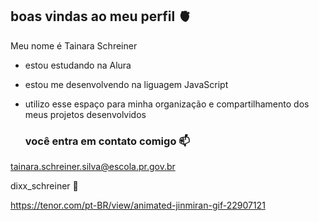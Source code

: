 ## boas vindas ao meu perfil 🫀

Meu nome é Tainara Schreiner

- estou estudando na Alura
- estou me desenvolvendo na liguagem JavaScript
- utilizo esse espaço para minha organização e compartilhamento dos meus projetos desenvolvidos

  ### você entra em contato comigo 📫
  
tainara.schreiner.silva@escola.pr.gov.br

dixx_schreiner 🍁

https://tenor.com/pt-BR/view/animated-jinmiran-gif-22907121
